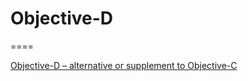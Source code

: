# Objective-D
====

[Objective-D – alternative or supplement to Objective-C](http://www.antonzherdev.com/post/73410788562/objective-d-alternative-or-supplement-to-objective-c)